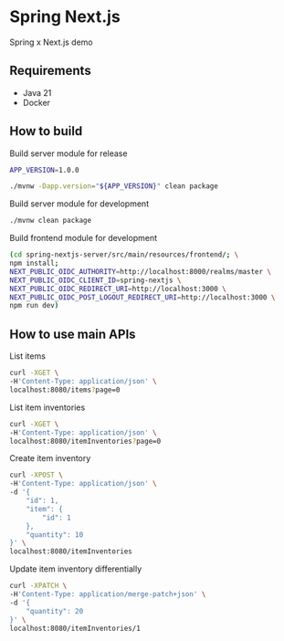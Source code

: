 Spring Next.js
================================================================================

Spring x Next.js demo


Requirements
--------------------------------------------------------------------------------

- Java 21
- Docker


How to build
--------------------------------------------------------------------------------

Build server module for release

```bash
APP_VERSION=1.0.0

./mvnw -Dapp.version="${APP_VERSION}" clean package
```

Build server module for development

```bash
./mvnw clean package
```

Build frontend module for development

```bash
(cd spring-nextjs-server/src/main/resources/frontend/; \
npm install;
NEXT_PUBLIC_OIDC_AUTHORITY=http://localhost:8000/realms/master \
NEXT_PUBLIC_OIDC_CLIENT_ID=spring-nextjs \
NEXT_PUBLIC_OIDC_REDIRECT_URI=http://localhost:3000 \
NEXT_PUBLIC_OIDC_POST_LOGOUT_REDIRECT_URI=http://localhost:3000 \
npm run dev)
```


How to use main APIs
--------------------------------------------------------------------------------

List items

```bash
curl -XGET \
-H'Content-Type: application/json' \
localhost:8080/items?page=0
```

List item inventories

```bash
curl -XGET \
-H'Content-Type: application/json' \
localhost:8080/itemInventories?page=0
```

Create item inventory

```bash
curl -XPOST \
-H'Content-Type: application/json' \
-d '{
    "id": 1,
    "item": {
        "id": 1
    },
    "quantity": 10
}' \
localhost:8080/itemInventories
```

Update item inventory differentially

```bash
curl -XPATCH \
-H'Content-Type: application/merge-patch+json' \
-d '{
    "quantity": 20
}' \
localhost:8080/itemInventories/1
```
